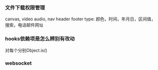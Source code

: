 
### 文件下载权限管理

canvas, video audio, nav header footer
type: 颜色，时间，年月日，区间值，搜索，电话邮件网址

### hooks依赖项是怎么辨别有改动

对每个分别Object.is()

### websocket

